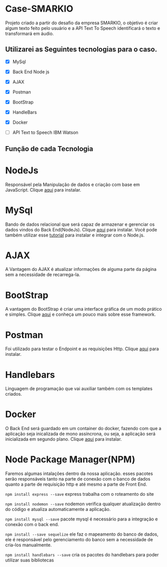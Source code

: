 # Case-SMARKIO
Projeto criado a partir do desafio da empresa SMARKIO, o objetivo é criar algum texto feito pelo usuário e a API Text To Speech identificará o texto e transformará em áudio.

## Utilizarei as Seguintes tecnologias para o caso.


- [x] MySql
- [x] Back End Node js
- [x] AJAX
- [x] Postman
- [x] BootStrap
- [x] HandleBars
- [x] Docker
- [ ] API Text to Speech IBM Watson


## Função de cada Tecnologia

# NodeJs
Responsável pela Manipulação de dados e criação com base em JavaScript. Clique [aqui](https://nodejs.org/it/) para instalar.


# MySql
Bando de dados relacional que será capaz de armazenar e gerenciar os dados vindos do Back End(NodeJs). Clique [aqui](https://www.mysql.com/downloads/) para instalar. Você pode também utilizar esse [tutorial](https://www.youtube.com/watch?v=5JnPd_YckQw&t=1s) para instalar e integrar com o Node.js.

# AJAX
A Vantagem do AJAX é atualizar informações de alguma parte da página sem a necessidade de recarrega-la.

# BootStrap
A vantagem do BootStrap é criar uma interface gráfica de um modo prático e simples. Clique [aqui](https://getbootstrap.com.br/) e conheça um pouco mais sobre esse framework.

# Postman
Foi utilizado para testar o Endpoint e as requisições Http. Clique [aqui](https://www.postman.com/downloads/) para instalar.

# Handlebars
Linguagem de programação que vai auxiliar também com os templates criados.

# Docker
O Back End será guardado em um container do docker, fazendo com que a aplicação seja inicalizada de mono assíncrona, ou seja, a aplicação será inicializada em segundo plano. Clique [aqui](https://docs.docker.com/docker-for-windows/install/) para instalar.

# Node Package Manager(NPM)
Faremos algumas intalações dentro da nossa aplicação. esses pacotes serão responsáveis tanto na parte de conexão com o banco de dados quanto a parte de requisição http e até mesmo a parte de Front End.


`npm install express --save` express trabalha com o roteamento do site

`npm install nodemon --save` nodemon verifica qualquer atualização dentro do código e atualiza automaticamente a aplicação.

`npm install mysql --save` pacote mysql é necessário para a integração e conexão com o back end.

`npm install --save sequelize` ele faz o mapeamento do banco de dados, ele é responsável pelo gerenciamento do banco sem a necessidade de cria-los manualmente.

`npm install handlebars --save` cria os pacotes do handlebars para poder utilizar suas bibliotecas
